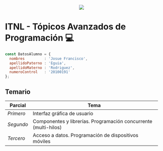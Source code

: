 <p align="center">
  <img src="https://upload.wikimedia.org/wikipedia/en/c/cd/Estudiantes_Tecnol%C3%B3gico_de_Nuevo_Laredo_Logo.png" />
</p>

# **ITNL - Tópicos Avanzados de Programación** 	:computer:

```js
const DatosAlumno = {
  nombres         : 'Josue Francisco',
  apellidoPaterno : 'Eguia',
  apellidoMaterno : 'Rodriguez',
  numeroControl   : '20100191'
};
```
## Temario
| Parcial     	 	| Tema 																										          |
| ----------- 		| ----------------------------------------------------------------- |
| *Primero*      	| Interfaz gráfica de usuario       																|
| *Segundo*   		| Componentes y librerías. Programación concurrente (multi-hilos) 	| 
| *Tercero*      	| Acceso a datos. Programación de dispositivos móviles       				|   
